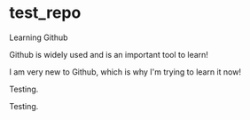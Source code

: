 # test_repo
Learning Github

Github is widely used and is an important tool to learn!

I am very new to Github, which is why I'm trying to learn it now!

Testing.

Testing.